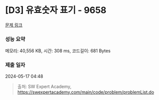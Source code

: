 # [D3] 유효숫자 표기 - 9658 

[문제 링크](https://swexpertacademy.com/main/code/problem/problemDetail.do?contestProbId=AXCjn9TKJmUDFAX0) 

### 성능 요약

메모리: 40,556 KB, 시간: 308 ms, 코드길이: 681 Bytes

### 제출 일자

2024-05-17 04:48



> 출처: SW Expert Academy, https://swexpertacademy.com/main/code/problem/problemList.do